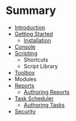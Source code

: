 # Summary

* [Introduction](README.md)
* [Getting Started](getting_started.md)
   * [Installation](installation.md)
* [Console](console.md)
* [Scripting](scripting.md)
   * Shortcuts
   * Script Library
* [Toolbox](toolbox.md)
* Modules
* [Reports](reports.md)
   * [Authoring Reports](authoring_reports.md)
* [Task Scheduler](task_scheduler.md)
   * [Authoring Tasks](authoring_tasks.md)
* [Security](security.md)

